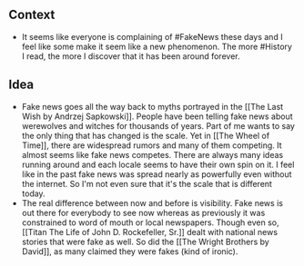 ## Context
- It seems like everyone is complaining of #FakeNews these days and I feel like some make it seem like a new phenomenon. The more #History I read, the more I discover that it has been around forever. 

## Idea
- Fake news goes all the way back to myths portrayed in the [[The Last Wish by Andrzej Sapkowski]]. People have been telling fake news about werewolves and witches for thousands of years. Part of me wants to say the only thing that has changed is the scale. Yet in [[The Wheel of Time]], there are widespread rumors and many of them competing. It almost seems like fake news competes. There are always many ideas running around and each locale seems to have their own spin on it. I feel like in the past fake news was spread nearly as powerfully even without the internet. So I'm not even sure that it's the scale that is different today. 
- The real difference between now and before is visibility. Fake news is out there for everybody to see now whereas as previously it was constrained to word of mouth or local newspapers. Though even so, [[Titan The Life of John D. Rockefeller, Sr.]] dealt with national news stories that were fake as well. So did the [[The Wright Brothers by David]], as many claimed they were fakes (kind of ironic).